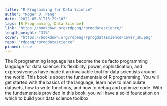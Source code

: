 ```yaml
---
title: "R Programming for Data Science"
author: "Roger D. Peng"
date: "2022-05-31T13:29:10Z"
tags: [R Programming, Data Science]
link: "https://bookdown.org/rdpeng/rprogdatascience/"
length_weight: "31%"
cover: "https://bookdown.org/rdpeng/rprogdatascience/cover_sm.png"
repo: "rdpeng/rprogdatascience"
pinned: true
---
```


The R programming language has become the de facto programming language for data science. Its flexibility, power, sophistication, and expressiveness have made it an invaluable tool for data scientists around the world. This book is about the fundamentals of R programming. You will get started with the basics of the language, learn how to manipulate datasets, how to write functions, and how to debug and optimize code. With the fundamentals provided in this book, you will have a solid foundation on which to build your data science toolbox.
